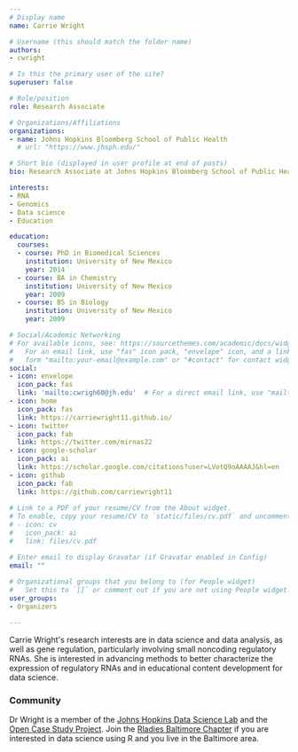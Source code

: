 ```yaml
---
# Display name
name: Carrie Wright

# Username (this should match the folder name)
authors:
- cwright

# Is this the primary user of the site?
superuser: false

# Role/position
role: Research Associate

# Organizations/Affiliations
organizations:
- name: Johns Hopkins Bloomberg School of Public Health
  # url: "https://www.jhsph.edu/"

# Short bio (displayed in user profile at end of posts)
bio: Research Associate at Johns Hopkins Bloomberg School of Public Health

interests:
- RNA
- Genomics
- Data science
- Education

education:
  courses:
  - course: PhD in Biomedical Sciences
    institution: University of New Mexico
    year: 2014
  - course: BA in Chemistry
    institution: University of New Mexico
    year: 2009
  - course: BS in Biology
    institution: University of New Mexico
    year: 2009

# Social/Academic Networking
# For available icons, see: https://sourcethemes.com/academic/docs/widgets/#icons
#   For an email link, use "fas" icon pack, "envelope" icon, and a link in the
#   form "mailto:your-email@example.com" or "#contact" for contact widget.
social:
- icon: envelope
  icon_pack: fas
  link: 'mailto:cwrigh60@jh.edu'  # For a direct email link, use "mailto:test@example.org".
- icon: home
  icon_pack: fas
  link: https://carriewright11.github.io/
- icon: twitter
  icon_pack: fab
  link: https://twitter.com/mirnas22
- icon: google-scholar
  icon_pack: ai
  link: https://scholar.google.com/citations?user=LVotQ9oAAAAJ&hl=en
- icon: github
  icon_pack: fab
  link: https://github.com/carriewright11
  
# Link to a PDF of your resume/CV from the About widget.
# To enable, copy your resume/CV to `static/files/cv.pdf` and uncomment the lines below.  
# - icon: cv
#   icon_pack: ai
#   link: files/cv.pdf

# Enter email to display Gravatar (if Gravatar enabled in Config)
email: ""
  
# Organizational groups that you belong to (for People widget)
#   Set this to `[]` or comment out if you are not using People widget.  
user_groups:
- Organizers

---
```


Carrie Wright's research interests are in data science and data analysis, as well as gene regulation, particularly involving small noncoding regulatory RNAs. She is interested in advancing methods to better characterize the expression of regulatory RNAs and in educational content development for data science.

### Community

Dr Wright is a member of the [Johns Hopkins Data Science Lab](https://jhudatascience.org/) and the [Open Case Study Project](https://opencasestudies.github.io/). Join the [Rladies Baltimore Chapter](https://rladies-baltimore.github.io/) if you are interested in data science using R and you live in the Baltimore area.

